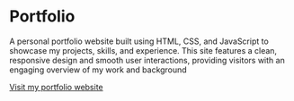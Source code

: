 # Portfolio
A personal portfolio website built using HTML, CSS, and JavaScript to showcase my projects, skills, and experience. This site features a clean, responsive design and smooth user interactions, providing visitors with an engaging overview of my work and background

[Visit my portfolio website](https://riznee12345.github.io/Portfolio/)
